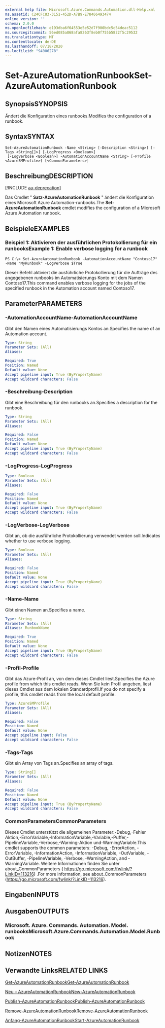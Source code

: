```yaml
---
external help file: Microsoft.Azure.Commands.Automation.dll-Help.xml
ms.assetid: C24CFC83-3151-452D-A7B9-E78466493474
online version: ''
schema: 2.0.0
ms.openlocfilehash: e193dba6f64553e5e52d7f900bdc5c54deac5112
ms.sourcegitcommit: 56ed085a868afa8263f8eb0f755b5822f5c29532
ms.translationtype: MT
ms.contentlocale: de-DE
ms.lasthandoff: 07/18/2020
ms.locfileid: "94006278"
---
```

# <span data-ttu-id="7c7c7-101">Set-AzureAutomationRunbook</span><span class="sxs-lookup"><span data-stu-id="7c7c7-101">Set-AzureAutomationRunbook</span></span>

## <span data-ttu-id="7c7c7-102">Synopsis</span><span class="sxs-lookup"><span data-stu-id="7c7c7-102">SYNOPSIS</span></span>

<span data-ttu-id="7c7c7-103">Ändert die Konfiguration eines runbooks.</span><span class="sxs-lookup"><span data-stu-id="7c7c7-103">Modifies the configuration of a runbook.</span></span>

## <span data-ttu-id="7c7c7-104">Syntax</span><span class="sxs-lookup"><span data-stu-id="7c7c7-104">SYNTAX</span></span>

```
Set-AzureAutomationRunbook -Name <String> [-Description <String>] [-Tags <String[]>] [-LogProgress <Boolean>]
 [-LogVerbose <Boolean>] -AutomationAccountName <String> [-Profile <AzureSMProfile>] [<CommonParameters>]
```

## <span data-ttu-id="7c7c7-105">Beschreibung</span><span class="sxs-lookup"><span data-stu-id="7c7c7-105">DESCRIPTION</span></span>

[!INCLUDE [aa-deprecation](../include/aa-deprecation.md)]

<span data-ttu-id="7c7c7-106">Das Cmdlet " **Satz-AzureAutomationRunbook** " ändert die Konfiguration eines Microsoft Azure Automation-runbooks.</span><span class="sxs-lookup"><span data-stu-id="7c7c7-106">The **Set-AzureAutomationRunbook** cmdlet modifies the configuration of a Microsoft Azure Automation runbook.</span></span>

## <span data-ttu-id="7c7c7-107">Beispiele</span><span class="sxs-lookup"><span data-stu-id="7c7c7-107">EXAMPLES</span></span>

### <span data-ttu-id="7c7c7-108">Beispiel 1: Aktivieren der ausführlichen Protokollierung für ein runbooks</span><span class="sxs-lookup"><span data-stu-id="7c7c7-108">Example 1: Enable verbose logging for a runbook</span></span>
```
PS C:\> Set-AzureAutomationRunbook -AutomationAccountName "Contoso17" -Name "MyRunbook" -LogVerbose $True
```

<span data-ttu-id="7c7c7-109">Dieser Befehl aktiviert die ausführliche Protokollierung für die Aufträge des angegebenen runbooks im Automatisierungs Konto mit dem Namen Contoso17.</span><span class="sxs-lookup"><span data-stu-id="7c7c7-109">This command enables verbose logging for the jobs of the specified runbook in the Automation account named Contoso17.</span></span>

## <span data-ttu-id="7c7c7-110">Parameter</span><span class="sxs-lookup"><span data-stu-id="7c7c7-110">PARAMETERS</span></span>

### <span data-ttu-id="7c7c7-111">-AutomationAccountName</span><span class="sxs-lookup"><span data-stu-id="7c7c7-111">-AutomationAccountName</span></span>
<span data-ttu-id="7c7c7-112">Gibt den Namen eines Automatisierungs Kontos an.</span><span class="sxs-lookup"><span data-stu-id="7c7c7-112">Specifies the name of an Automation account.</span></span>

```yaml
Type: String
Parameter Sets: (All)
Aliases: 

Required: True
Position: Named
Default value: None
Accept pipeline input: True (ByPropertyName)
Accept wildcard characters: False
```

### <span data-ttu-id="7c7c7-113">-Beschreibung</span><span class="sxs-lookup"><span data-stu-id="7c7c7-113">-Description</span></span>
<span data-ttu-id="7c7c7-114">Gibt eine Beschreibung für den runbooks an.</span><span class="sxs-lookup"><span data-stu-id="7c7c7-114">Specifies a description for the runbook.</span></span>

```yaml
Type: String
Parameter Sets: (All)
Aliases: 

Required: False
Position: Named
Default value: None
Accept pipeline input: True (ByPropertyName)
Accept wildcard characters: False
```

### <span data-ttu-id="7c7c7-115">-LogProgress</span><span class="sxs-lookup"><span data-stu-id="7c7c7-115">-LogProgress</span></span>
```yaml
Type: Boolean
Parameter Sets: (All)
Aliases: 

Required: False
Position: Named
Default value: None
Accept pipeline input: True (ByPropertyName)
Accept wildcard characters: False
```

### <span data-ttu-id="7c7c7-116">-LogVerbose</span><span class="sxs-lookup"><span data-stu-id="7c7c7-116">-LogVerbose</span></span>
<span data-ttu-id="7c7c7-117">Gibt an, ob die ausführliche Protokollierung verwendet werden soll.</span><span class="sxs-lookup"><span data-stu-id="7c7c7-117">Indicates whether to use verbose logging.</span></span>

```yaml
Type: Boolean
Parameter Sets: (All)
Aliases: 

Required: False
Position: Named
Default value: None
Accept pipeline input: True (ByPropertyName)
Accept wildcard characters: False
```

### <span data-ttu-id="7c7c7-118">-Name</span><span class="sxs-lookup"><span data-stu-id="7c7c7-118">-Name</span></span>
<span data-ttu-id="7c7c7-119">Gibt einen Namen an.</span><span class="sxs-lookup"><span data-stu-id="7c7c7-119">Specifies a name.</span></span>

```yaml
Type: String
Parameter Sets: (All)
Aliases: RunbookName

Required: True
Position: Named
Default value: None
Accept pipeline input: True (ByPropertyName)
Accept wildcard characters: False
```

### <span data-ttu-id="7c7c7-120">-Profil</span><span class="sxs-lookup"><span data-stu-id="7c7c7-120">-Profile</span></span>
<span data-ttu-id="7c7c7-121">Gibt das Azure-Profil an, von dem dieses Cmdlet liest.</span><span class="sxs-lookup"><span data-stu-id="7c7c7-121">Specifies the Azure profile from which this cmdlet reads.</span></span>
<span data-ttu-id="7c7c7-122">Wenn Sie kein Profil angeben, liest dieses Cmdlet aus dem lokalen Standardprofil.</span><span class="sxs-lookup"><span data-stu-id="7c7c7-122">If you do not specify a profile, this cmdlet reads from the local default profile.</span></span>

```yaml
Type: AzureSMProfile
Parameter Sets: (All)
Aliases: 

Required: False
Position: Named
Default value: None
Accept pipeline input: False
Accept wildcard characters: False
```

### <span data-ttu-id="7c7c7-123">-Tags</span><span class="sxs-lookup"><span data-stu-id="7c7c7-123">-Tags</span></span>
<span data-ttu-id="7c7c7-124">Gibt ein Array von Tags an.</span><span class="sxs-lookup"><span data-stu-id="7c7c7-124">Specifies an array of tags.</span></span>

```yaml
Type: String[]
Parameter Sets: (All)
Aliases: 

Required: False
Position: Named
Default value: None
Accept pipeline input: True (ByPropertyName)
Accept wildcard characters: False
```

### <span data-ttu-id="7c7c7-125">CommonParameters</span><span class="sxs-lookup"><span data-stu-id="7c7c7-125">CommonParameters</span></span>
<span data-ttu-id="7c7c7-126">Dieses Cmdlet unterstützt die allgemeinen Parameter:-Debug,-Fehler Aktion,-ErrorVariable,-InformationVariable,-Variable,-Puffer,-PipelineVariable,-Verbose,-Warning-Aktion und-WarningVariable.</span><span class="sxs-lookup"><span data-stu-id="7c7c7-126">This cmdlet supports the common parameters: -Debug, -ErrorAction, -ErrorVariable, -InformationAction, -InformationVariable, -OutVariable, -OutBuffer, -PipelineVariable, -Verbose, -WarningAction, and -WarningVariable.</span></span> <span data-ttu-id="7c7c7-127">Weitere Informationen finden Sie unter about_CommonParameters ( https://go.microsoft.com/fwlink/?LinkID=113216) .</span><span class="sxs-lookup"><span data-stu-id="7c7c7-127">For more information, see about_CommonParameters (https://go.microsoft.com/fwlink/?LinkID=113216).</span></span>

## <span data-ttu-id="7c7c7-128">Eingaben</span><span class="sxs-lookup"><span data-stu-id="7c7c7-128">INPUTS</span></span>

## <span data-ttu-id="7c7c7-129">Ausgaben</span><span class="sxs-lookup"><span data-stu-id="7c7c7-129">OUTPUTS</span></span>

### <span data-ttu-id="7c7c7-130">Microsoft. Azure. Commands. Automation. Model. runbooks</span><span class="sxs-lookup"><span data-stu-id="7c7c7-130">Microsoft.Azure.Commands.Automation.Model.Runbook</span></span>

## <span data-ttu-id="7c7c7-131">Notizen</span><span class="sxs-lookup"><span data-stu-id="7c7c7-131">NOTES</span></span>

## <span data-ttu-id="7c7c7-132">Verwandte Links</span><span class="sxs-lookup"><span data-stu-id="7c7c7-132">RELATED LINKS</span></span>

[<span data-ttu-id="7c7c7-133">Get-AzureAutomationRunbook</span><span class="sxs-lookup"><span data-stu-id="7c7c7-133">Get-AzureAutomationRunbook</span></span>](./Get-AzureAutomationRunbook.md)

[<span data-ttu-id="7c7c7-134">Neu – AzureAutomationRunbook</span><span class="sxs-lookup"><span data-stu-id="7c7c7-134">New-AzureAutomationRunbook</span></span>](./New-AzureAutomationRunbook.md)

[<span data-ttu-id="7c7c7-135">Publish-AzureAutomationRunbook</span><span class="sxs-lookup"><span data-stu-id="7c7c7-135">Publish-AzureAutomationRunbook</span></span>](./Publish-AzureAutomationRunbook.md)

[<span data-ttu-id="7c7c7-136">Remove-AzureAutomationRunbook</span><span class="sxs-lookup"><span data-stu-id="7c7c7-136">Remove-AzureAutomationRunbook</span></span>](./Remove-AzureAutomationRunbook.md)

[<span data-ttu-id="7c7c7-137">Anfang-AzureAutomationRunbook</span><span class="sxs-lookup"><span data-stu-id="7c7c7-137">Start-AzureAutomationRunbook</span></span>](./Start-AzureAutomationRunbook.md)


